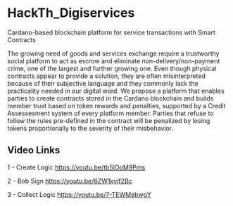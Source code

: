 # HackTh_Digiservices

Cardano-based blockchain platform for service transactions with Smart Contracts

The growing need of goods and services exchange require a trustworthy social platform to act as escrow and eliminate non-delivery/non-payment crime, one of the largest and further growing one. Even though physical contracts appear to provide a solution, they are often misinterpreted because of their subjective language and they commonly lack the practicality needed in our digital word. We propose a platform that enables parties to create contracts stored in the Cardano blockchain and builds member trust based on token rewards and penalties, supported by a Credit Assessesment system of every platform member.
Parties that refuse to follow the rules pre-defined in the contract will be penalized by losing tokens proportionally to the severity of their misbehavior.


## Video Links

1 -  Create Logic https://youtu.be/tb5IOoM9Pms 

2 - Bob Sign   https://youtu.be/6ZW1kvif2Bc

3 - Collect Logic https://youtu.be/7-TEWMebwgY 


